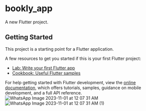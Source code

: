 # bookly_app

A new Flutter project.

## Getting Started

This project is a starting point for a Flutter application.

A few resources to get you started if this is your first Flutter project:

- [Lab: Write your first Flutter app](https://docs.flutter.dev/get-started/codelab)
- [Cookbook: Useful Flutter samples](https://docs.flutter.dev/cookbook)

For help getting started with Flutter development, view the
[online documentation](https://docs.flutter.dev/), which offers tutorials,
samples, guidance on mobile development, and a full API reference.
![WhatsApp Image 2023-11-01 at 12 07 31 AM](https://github.com/yassabadr4/books_app/assets/75986635/bba9bf87-49ac-472e-b1c8-048a46810ae5)
![WhatsApp Image 2023-11-01 at 12 07 31 AM (1)](https://github.com/yassabadr4/books_app/assets/75986635/10492986-d52d-4d2f-860a-ccd652f3ba1d)
